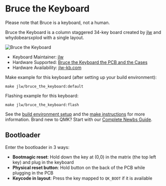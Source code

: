 # Bruce the Keyboard

Please note that Bruce is a keyboard, not a human.

Bruce the Keyboard is a column staggered 34-key board created by [jlw](github.com/josh-l-wang) and whydobearsxplod with a single layout.

![Bruce the Keyboard](https://i.imgur.com/HkbwkK0.jpeg)

* Keyboard Maintainer: [jlw](https://github.com/josh-l-wang)
* Hardware Supported: [Bruce the Keyboard the PCB and the Cases](https://github.com/josh-l-wang/Bruce-the-Keyboard-the-Resources)
* Hardware Availability: [jlw-kb.com](https://jlw-kb.com)

Make example for this keyboard (after setting up your build environment):

    make jlw/bruce_the_keyboard:default

Flashing example for this keyboard:

    make jlw/bruce_the_keyboard:flash

See the [build environment setup](https://docs.qmk.fm/#/getting_started_build_tools) and the [make instructions](https://docs.qmk.fm/#/getting_started_make_guide) for more information. Brand new to QMK? Start with our [Complete Newbs Guide](https://docs.qmk.fm/#/newbs).

## Bootloader

Enter the bootloader in 3 ways:

* **Bootmagic reset**: Hold down the key at (0,0) in the matrix (the top left key) and plug in the keyboard
* **Physical reset button**: Hold button on the back of the PCB while plugging in the PCB
* **Keycode in layout**: Press the key mapped to `QK_BOOT` if it is available
